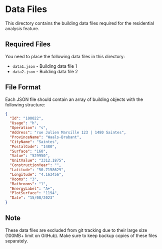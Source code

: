 # Data Files

This directory contains the building data files required for the residential analysis feature.

## Required Files

You need to place the following data files in this directory:

- `data1.json` - Building data file 1
- `data2.json` - Building data file 2

## File Format

Each JSON file should contain an array of building objects with the following structure:

```json
{
  "Id": "100022",
  "Usage": "h",
  "Operation": "s", 
  "Address": "rue Julien Marsille 123 | 1480 Saintes",
  "ProvinceName": "Waals-Brabant",
  "CityName": "Saintes",
  "PostalCode": "1480",
  "Surface": "160",
  "Value": "529950",
  "UnitValue": "3312.1875",
  "ConstructionYear": "",
  "Latitude": "50.7158629",
  "Longitude": "4.163456",
  "Rooms": "3",
  "Bathrooms": "1",
  "EnergyLabel": "A+",
  "PlotSurface": "1194",
  "Date": "15/08/2023"
}
```

## Note

These data files are excluded from git tracking due to their large size (100MB+ limit on GitHub).
Make sure to keep backup copies of these files separately.
